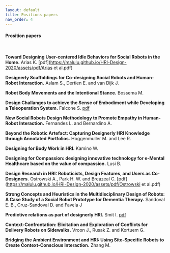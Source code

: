 ```yaml
---
layout: default
title: Positions papers
nav_order: 4
---
```


#### Prosition papers
<br />

**Toward Designing User-centered Idle Behaviors for Social Robots in the Home.** Arias K. [pdf](https://malulu.github.io/HRI-Design-2020/assets/pdf/Arias et al.pdf)
<br />

**Designerly Scaffoldings for Co-designing Social Robots and Human-Robot Interaction.** Aslam S., Dertien E. and van Dijk J.
<br />

**Robot Body Movements and the Intentional Stance.** Bossema M.
<br />

**Design Challanges to achieve the Sense of Embodiment while Developing a Teleoperation System.** Falcone S. [pdf](https://malulu.github.io/HRI-Design-2020/assets/pdf/Falcone.pdf)
<br />

**New Social Robots Design Methodology to Promote Empathy in Human-Robot Interaction.** Fernandes L. and Bernardino A.
<br />

**Beyond the Robotic Artefact: Capturing Designerly HRI Knowledge through Annotated Portfolios.** Hoggenmuller M. and Lee R.
<br />

**Designing for Body Work in HRI.** Kamino W.
<br />

**Designing for Compassion: designing innovative technology for e-Mental Healthcare based on the value of compassion.** Lusi B.
<br />

**Design Research in HRI: Roboticists, Design Features, and Users as Co-Designers.** Ostrowski A., Park H. W. and Breazeal C. [pdf](https://malulu.github.io/HRI-Design-2020/assets/pdf/Ostrowski et al.pdf)
<br />

**Strong Concepts and Heuristics in the Multidisciplinary Design of Robots: A Case Study of a Social Robot Prototype for Dementia Therapy.** Sandoval E. B., Cruz-Sandoval D. and Favela J
<br />

**Predictive relations as part of designerly HRI.** Smit I. [pdf](https://malulu.github.io/HRI-Design-2020/assets/pdf/Smit.pdf)
<br />

**Context-Confrontation: Elicitation and Exploration of Conflicts for Delivery Robots on Sidewalks.** Vroon J., Rusak Z. and Kortuem G. 
<br />

**Bridging the Ambient Environment and HRI: Using Site-Specific Robots to Create Context-Conscious Interaction.** Zhang M. 
<br />
